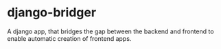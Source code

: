 # django-bridger
A django app, that bridges the gap between the backend and frontend to enable automatic creation of frontend apps.
